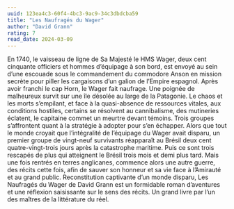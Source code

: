 ```yaml
---
uuid: 123ea4c3-60f4-4bc3-9ac9-34c3dbdcba59
title: "Les Naufragés du Wager"
author: "David Grann"
rating: 7
read_date: 2024-03-09
---
```


En 1740, le vaisseau de ligne de Sa Majesté le HMS Wager, deux cent cinquante officiers et hommes d’équipage à son bord, est envoyé au sein d’une escouade sous le commandement du commodore Anson en mission secrète pour piller les cargaisons d’un galion de l’Empire espagnol. Après avoir franchi le cap Horn, le Wager fait naufrage. Une poignée de malheureux survit sur une île désolée au large de la Patagonie. Le chaos et les morts s’empilant, et face à la quasi-absence de ressources vitales, aux conditions hostiles, certains se résolvent au cannibalisme, des mutineries éclatent, le capitaine commet un meurtre devant témoins. Trois groupes s’affrontent quant à la stratégie à adopter pour s’en échapper. Alors que tout le monde croyait que l’intégralité de l’équipage du Wager avait disparu, un premier groupe de vingt-neuf survivants réapparaît au Brésil deux cent quatre-vingt-trois jours après la catastrophe maritime. Puis ce sont trois rescapés de plus qui atteignent le Brésil trois mois et demi plus tard. Mais une fois rentrés en terres anglicanes, commence alors une autre guerre, des récits cette fois, afin de sauver son honneur et sa vie face à l’Amirauté et au grand public. Reconstitution captivante d’un monde disparu, Les Naufragés du Wager de David Grann est un formidable roman d’aventures et une réflexion saisissante sur le sens des récits. Un grand livre par l’un des maîtres de la littérature du réel.